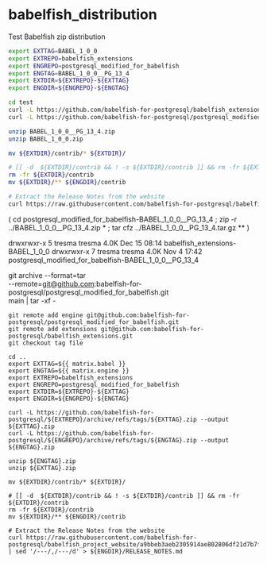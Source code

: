 # babelfish_distribution
Test Babelfish zip distribution


```sh
export EXTTAG=BABEL_1_0_0
export EXTREPO=babelfish_extensions
export ENGREPO=postgresql_modified_for_babelfish
export ENGTAG=BABEL_1_0_0__PG_13_4
export EXTDIR=${EXTREPO}-${EXTTAG}
export ENGDIR=${ENGREPO}-${ENGTAG}

cd test
curl -L https://github.com/babelfish-for-postgresql/babelfish_extensions/archive/refs/tags/BABEL_1_0_0.zip --output BABEL_1_0_0.zip
curl -L https://github.com/babelfish-for-postgresql/postgresql_modified_for_babelfish/archive/refs/tags/BABEL_1_0_0__PG_13_4.zip --output BABEL_1_0_0__PG_13_4.zip

unzip BABEL_1_0_0__PG_13_4.zip
unzip BABEL_1_0_0.zip

mv ${EXTDIR}/contrib/* ${EXTDIR}/

# [[ -d  ${EXTDIR}/contrib && ! -s ${EXTDIR}/contrib ]] && rm -fr ${EXTDIR}/contrib 
rm -fr ${EXTDIR}/contrib 
mv ${EXTDIR}/** ${ENGDIR}/contrib

# Extract the Release Notes from the website
curl https://raw.githubusercontent.com/babelfish-for-postgresql/babelfish_project_website/a9bbeb3aeb2305914ae802806df21d7b7fbd1ec9/_releases/release_notes_1.0.0.md | sed '/---/,/---/d' > ${ENGDIR}/RELEASE_NOTES.md
```

(
    cd postgresql_modified_for_babelfish-BABEL_1_0_0__PG_13_4 ;
    zip -r ../BABEL_1_0_0__PG_13_4.zip * ;
    tar cfz ../BABEL_1_0_0__PG_13_4.tar.gz ** 
)

drwxrwxr-x 5 tresma tresma 4.0K Dec 15 08:14 babelfish_extensions-BABEL_1_0_0
drwxrwxr-x 7 tresma tresma 4.0K Nov  4 17:42 postgresql_modified_for_babelfish-BABEL_1_0_0__PG_13_4



git archive --format=tar \
    --remote=git@github.com:babelfish-for-postgresql/postgresql_modified_for_babelfish.git \
    main  | tar -xf -

```
git remote add engine git@github.com:babelfish-for-postgresql/postgresql_modified_for_babelfish.git
git remote add extensions git@github.com:babelfish-for-postgresql/babelfish_extensions.git
git checkout tag file 
```

```
cd ..
export EXTTAG=${{ matrix.babel }}
export ENGTAG=${{ matrix.engine }}
export EXTREPO=babelfish_extensions
export ENGREPO=postgresql_modified_for_babelfish
export EXTDIR=${EXTREPO}-${EXTTAG}
export ENGDIR=${ENGREPO}-${ENGTAG}

curl -L https://github.com/babelfish-for-postgresql/${EXTREPO}/archive/refs/tags/${EXTTAG}.zip --output ${EXTTAG}.zip
curl -L https://github.com/babelfish-for-postgresql/${ENGREPO}/archive/refs/tags/${ENGTAG}.zip --output ${ENGTAG}.zip

unzip ${ENGTAG}.zip
unzip ${EXTTAG}.zip

mv ${EXTDIR}/contrib/* ${EXTDIR}/

# [[ -d  ${EXTDIR}/contrib && ! -s ${EXTDIR}/contrib ]] && rm -fr ${EXTDIR}/contrib 
rm -fr ${EXTDIR}/contrib 
mv ${EXTDIR}/** ${ENGDIR}/contrib

# Extract the Release Notes from the website
curl https://raw.githubusercontent.com/babelfish-for-postgresql/babelfish_project_website/a9bbeb3aeb2305914ae802806df21d7b7fbd1ec9/_releases/release_notes_1.0.0.md | sed '/---/,/---/d' > ${ENGDIR}/RELEASE_NOTES.md
```

